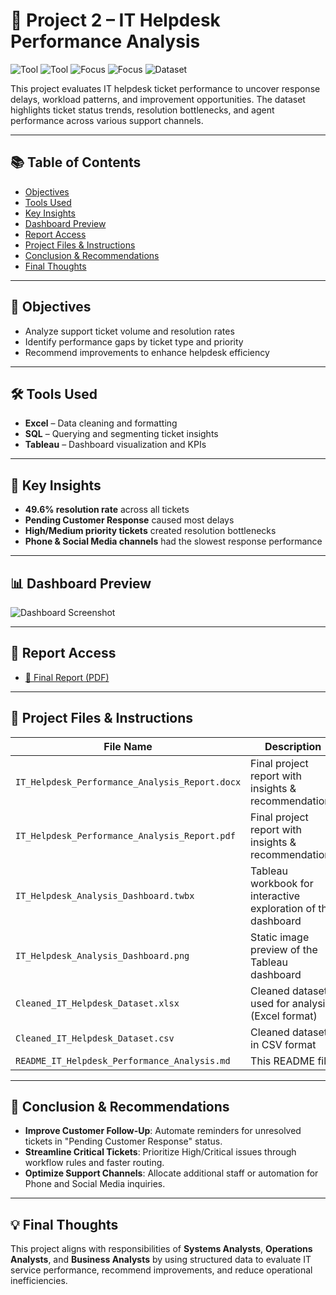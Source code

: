 # 📌 Project 2 – IT Helpdesk Performance Analysis

![Tool](https://img.shields.io/badge/Tool-Tableau-blue) 
![Tool](https://img.shields.io/badge/Tool-Excel-green) 
![Focus](https://img.shields.io/badge/Focus-Operations_Analysis-lightgrey) 
![Focus](https://img.shields.io/badge/Focus-IT_Support-lightgrey) 
![Dataset](https://img.shields.io/badge/Dataset-Helpdesk-lightgrey)

This project evaluates IT helpdesk ticket performance to uncover response delays, workload patterns, and improvement opportunities. The dataset highlights ticket status trends, resolution bottlenecks, and agent performance across various support channels.

---

## 📚 Table of Contents
- [Objectives](#objectives)
- [Tools Used](#tools-used)
- [Key Insights](#key-insights)
- [Dashboard Preview](#dashboard-preview)
- [Report Access](#report-access)
- [Project Files & Instructions](#project-files--instructions)
- [Conclusion & Recommendations](#conclusion--recommendations)
- [Final Thoughts](#final-thoughts)

---

## 📌 Objectives
- Analyze support ticket volume and resolution rates
- Identify performance gaps by ticket type and priority
- Recommend improvements to enhance helpdesk efficiency

---

## 🛠️ Tools Used
- **Excel** – Data cleaning and formatting
- **SQL** – Querying and segmenting ticket insights
- **Tableau** – Dashboard visualization and KPIs

---

## 📌 Key Insights
- **49.6% resolution rate** across all tickets
- **Pending Customer Response** caused most delays
- **High/Medium priority tickets** created resolution bottlenecks
- **Phone & Social Media channels** had the slowest response performance

---

## 📊 Dashboard Preview

![Dashboard Screenshot](https://github.com/user-attachments/assets/b916b1e8-035b-4214-8659-7489b5199cc7)

---

## 📄 Report Access

- [📄 Final Report (PDF)](https://github.com/user-attachments/files/19726580/IT_Helpdesk_Performance_Analysis_Report.pdf)
  
---

## 📂 Project Files & Instructions

| File Name                                     | Description                                                            |
|----------------------------------------------|------------------------------------------------------------------------|
| `IT_Helpdesk_Performance_Analysis_Report.docx`| Final project report with insights & recommendations                   |
| `IT_Helpdesk_Performance_Analysis_Report.pdf` | Final project report with insights & recommendations                   |
| `IT_Helpdesk_Analysis_Dashboard.twbx`         | Tableau workbook for interactive exploration of the dashboard          |
| `IT_Helpdesk_Analysis_Dashboard.png`          | Static image preview of the Tableau dashboard                          |
| `Cleaned_IT_Helpdesk_Dataset.xlsx`            | Cleaned dataset used for analysis (Excel format)                       |
| `Cleaned_IT_Helpdesk_Dataset.csv`             | Cleaned dataset in CSV format                                          |
| `README_IT_Helpdesk_Performance_Analysis.md`  | This README file                                                       |

---

## 📌 Conclusion & Recommendations
- **Improve Customer Follow-Up**: Automate reminders for unresolved tickets in "Pending Customer Response" status.
- **Streamline Critical Tickets**: Prioritize High/Critical issues through workflow rules and faster routing.
- **Optimize Support Channels**: Allocate additional staff or automation for Phone and Social Media inquiries.

---

## 💡 Final Thoughts
This project aligns with responsibilities of **Systems Analysts**, **Operations Analysts**, and **Business Analysts** by using structured data to evaluate IT service performance, recommend improvements, and reduce operational inefficiencies.
